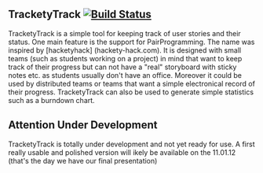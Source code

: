 ## TracketyTrack [![Build Status](https://secure.travis-ci.org/PragTob/TracketyTrack.png)](http://travis-ci.orgPragTob/TracketyTrack)
TracketyTrack is a simple tool for keeping track of user stories and their status. One main feature is the support for PairProgramming. The name was inspired by [hacketyhack] (hackety-hack.com).
It is designed with small teams (such as students working on a project) in mind that want to keep track of their progress but can not have a "real" storyboard with sticky notes etc. as students usually don't have an office.
Moreover it could be used by distributed teams or teams that want a simple electronical record of their progress.
TracketyTrack can also be used to generate simple statistics such as a burndown chart.

## Attention Under Development
TracketyTrack is totally under development and not yet ready for use. A first really usable and polished version will ikely be available on the 11.01.12 (that's the day we have our final presentation)

